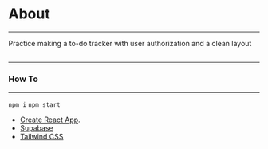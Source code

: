 # About

---

Practice making a to-do tracker with user authorization and a clean layout

##

---

### How To

---

`npm i`
`npm start`

- [Create React App](https://github.com/facebook/create-react-app).
- [Supabase](supabase.io)
- [Tailwind CSS](https://tailwindcss.com/)
